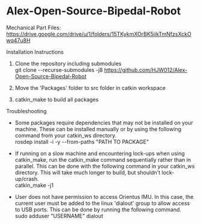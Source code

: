# Alex-Open-Source-Bipedal-Robot
Mechanical Part Files:
https://drive.google.com/drive/u/1/folders/15TKykmXOrBK5iikTmNfzsXckOwq47u8H

Installation Instructions
1. Clone the repository including submodules  
git clone --recurse-submodules -j8 https://github.com/HJW012/Alex-Open-Source-Bipedal-Robot

2. Move the 'Packages' folder to src folder in catkin workspace

3. catkin_make to build all packages

Troubleshooting
- Some packages require dependencies that may not be installed on your machine. These can be installed manually or by using the following command from your catkin_ws directory.  
rosdep install -i -y --from-paths "PATH TO PACKAGE"

- If running on a slow machine and encountering lock-ups when using catkin_make, run the catkin_make command sequentially rather than in parallel. This can be done with the following command in your catkin_ws directory. This will take much longer to build, but shouldn't lock-up/crash.  
catkin_make -j1

- User does not have permission to access Orientus IMU. In this case, the current user must be added to the linux 'dialout' group to allow access to USB ports. This can be done by running the following command.  
sudo adduser "USERNAME" dialout